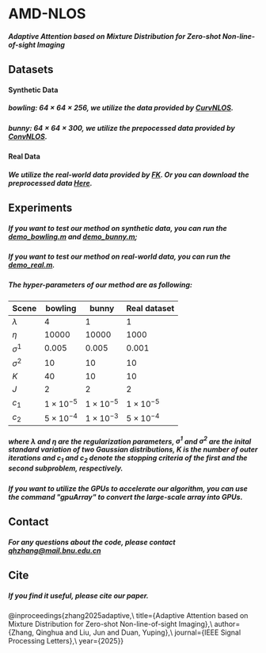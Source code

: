 # AMD-NLOS

##### Adaptive Attention based on Mixture Distribution for Zero-shot Non-line-of-sight Imaging

## Datasets

#### Synthetic Data

##### $\textit{bowling}$: $64\times64\times256$, we utilize the data provided by [CurvNLOS](https://github.com/Duanlab123/CurvNLOS).

##### $bunny$: $64\times64\times300$, we utilize the prepocessed data provided by [ConvNLOS](https://github.com/ByeongjooAhn/conv_nlos).

#### Real Data

##### We utilize the real-world data provided by [FK](https://github.com/computational-imaging/nlos-fk). Or you can download the preprocessed data [Here](https://drive.google.com/file/d/1MW4cnsEbHoAAicW-8j4I4STrpE7-bF2O/view).



## Experiments

##### If you want to test our method on synthetic data, you can run the [demo_bowling.m](https://github.com/qiuxuanzhizi/AMD-NLOS/blob/main/demo_bowling.m) and [demo_bunny.m](https://github.com/qiuxuanzhizi/AMD-NLOS/blob/main/demo_bunny.m);

##### If you want to test our method on real-world data, you can run the [demo_real.m](https://github.com/qiuxuanzhizi/AMD-NLOS/blob/main/demo_real.m).

##### The hyper-parameters of our method are as following:

| Scene        | bowling          | bunny            | Real dataset     |
| ------------ | ---------------- | ---------------- | ---------------- |
| $\lambda$    | 4                | 1                | 1                |
| $\eta$       | 10000            | 10000            | 1000             |
| $\sigma^{1}$ | 0.005            | 0.005            | 0.001            |
| $\sigma^{2}$ | 10               | 10               | 10               |
| $K$          | 40               | 10               | 10               |
| $J$          | 2                | 2                | 2                |
| $c_1$        | $1\times10^{-5}$ | $1\times10^{-5}$ | $1\times10^{-5}$ |
| $c_2$        | $5\times10^{-4}$ | $1\times10^{-3}$ | $5\times10^{-4}$ |

##### where $\lambda$ and $\eta$ are the regularization parameters, $\sigma^1$ and $\sigma^2$ are the inital standard variation of two Gaussian distributions, $K$ is the number of outer iterations and $c_1$ and $c_2$ denote the stopping criteria of the first and the second subproblem, respectively.

##### If you want to utilize the GPUs to accelerate our algorithm, you can use the command "gpuArray" to convert the large-scale array into GPUs.



## Contact

##### For any questions about the code, please contact qhzhang@mail.bnu.edu.cn



## Cite

##### If you find it useful, please cite our paper.

@inproceedings{zhang2025adaptive,\\
title={Adaptive Attention based on Mixture Distribution for Zero-shot Non-line-of-sight Imaging},\\
author={Zhang, Qinghua and Liu, Jun and Duan, Yuping},\\
journal={IEEE Signal Processing Letters},\\
year={2025}}























